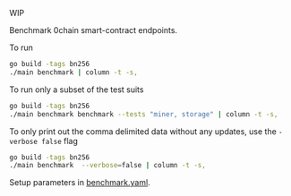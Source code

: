 WIP 

Benchmark 0chain smart-contract endpoints.

To run
```bash
go build -tags bn256
./main benchmark | column -t -s,
```

To run only a subset of the test suits
```bash
go build -tags bn256
./main benchmark benchmark --tests "miner, storage" | column -t -s,
```

To only print out the comma delimited data without any updates, use the `-verbose false` flag
```bash
go build -tags bn256
./main benchmark  --verbose=false | column -t -s,
```

Setup parameters in [benchmark.yaml](https://github.com/0chain/0chain/blob/bench-sc/code/go/0chain.net/smartcontract/benchmark/main/config/benchmark.yaml).